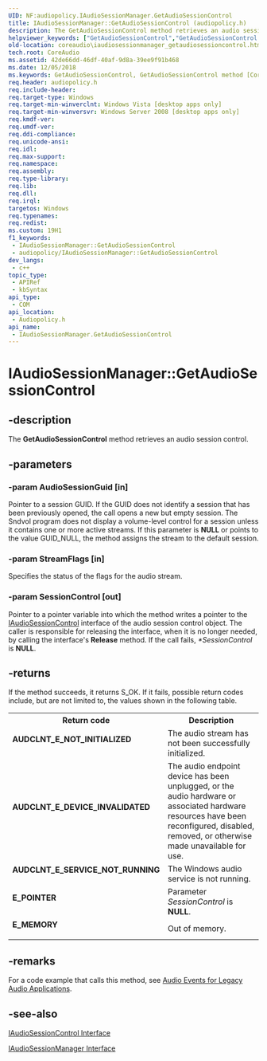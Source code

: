 ```yaml
---
UID: NF:audiopolicy.IAudioSessionManager.GetAudioSessionControl
title: IAudioSessionManager::GetAudioSessionControl (audiopolicy.h)
description: The GetAudioSessionControl method retrieves an audio session control.
helpviewer_keywords: ["GetAudioSessionControl","GetAudioSessionControl method [Core Audio]","GetAudioSessionControl method [Core Audio]","IAudioSessionManager interface","IAudioSessionManager interface [Core Audio]","GetAudioSessionControl method","IAudioSessionManager.GetAudioSessionControl","IAudioSessionManager::GetAudioSessionControl","IAudioSessionManagerGetAudioSessionControl","audiopolicy/IAudioSessionManager::GetAudioSessionControl","coreaudio.iaudiosessionmanager_getaudiosessioncontrol"]
old-location: coreaudio\iaudiosessionmanager_getaudiosessioncontrol.htm
tech.root: CoreAudio
ms.assetid: 42de66dd-46df-40af-9d8a-39ee9f91b468
ms.date: 12/05/2018
ms.keywords: GetAudioSessionControl, GetAudioSessionControl method [Core Audio], GetAudioSessionControl method [Core Audio],IAudioSessionManager interface, IAudioSessionManager interface [Core Audio],GetAudioSessionControl method, IAudioSessionManager.GetAudioSessionControl, IAudioSessionManager::GetAudioSessionControl, IAudioSessionManagerGetAudioSessionControl, audiopolicy/IAudioSessionManager::GetAudioSessionControl, coreaudio.iaudiosessionmanager_getaudiosessioncontrol
req.header: audiopolicy.h
req.include-header: 
req.target-type: Windows
req.target-min-winverclnt: Windows Vista [desktop apps only]
req.target-min-winversvr: Windows Server 2008 [desktop apps only]
req.kmdf-ver: 
req.umdf-ver: 
req.ddi-compliance: 
req.unicode-ansi: 
req.idl: 
req.max-support: 
req.namespace: 
req.assembly: 
req.type-library: 
req.lib: 
req.dll: 
req.irql: 
targetos: Windows
req.typenames: 
req.redist: 
ms.custom: 19H1
f1_keywords:
 - IAudioSessionManager::GetAudioSessionControl
 - audiopolicy/IAudioSessionManager::GetAudioSessionControl
dev_langs:
 - c++
topic_type:
 - APIRef
 - kbSyntax
api_type:
 - COM
api_location:
 - Audiopolicy.h
api_name:
 - IAudioSessionManager.GetAudioSessionControl
---
```


# IAudioSessionManager::GetAudioSessionControl


## -description

The <b>GetAudioSessionControl</b> method retrieves an audio session control.

## -parameters

### -param AudioSessionGuid [in]

Pointer to a session GUID. If the GUID does not identify a session that has been previously opened, the call opens a new but empty session. The Sndvol program does not display a volume-level control for a session unless it contains one or more active streams. If this parameter is <b>NULL</b> or points to the value GUID_NULL, the method assigns the stream to the default session.

### -param StreamFlags [in]

Specifies the status of the flags for the audio stream.

### -param SessionControl [out]

Pointer to a pointer variable into which the method writes a pointer to the <a href="https://docs.microsoft.com/windows/desktop/api/audiopolicy/nn-audiopolicy-iaudiosessioncontrol">IAudioSessionControl</a> interface of the audio session control object. The caller is responsible for releasing the interface, when it is no longer needed, by calling the interface's <b>Release</b> method. If the call fails, <i>*SessionControl</i> is <b>NULL</b>.

## -returns

If the method succeeds, it returns S_OK. If it fails, possible return codes include, but are not limited to, the values shown in the following table.

<table>
<tr>
<th>Return code</th>
<th>Description</th>
</tr>
<tr>
<td width="40%">
<dl>
<dt><b>AUDCLNT_E_NOT_INITIALIZED</b></dt>
</dl>
</td>
<td width="60%">
The audio stream has not been successfully initialized.

</td>
</tr>
<tr>
<td width="40%">
<dl>
<dt><b>AUDCLNT_E_DEVICE_INVALIDATED</b></dt>
</dl>
</td>
<td width="60%">
The audio endpoint device has been unplugged, or the audio hardware or associated hardware resources have been reconfigured, disabled, removed, or otherwise made unavailable for use.

</td>
</tr>
<tr>
<td width="40%">
<dl>
<dt><b>AUDCLNT_E_SERVICE_NOT_RUNNING</b></dt>
</dl>
</td>
<td width="60%">
The Windows audio service is not running.

</td>
</tr>
<tr>
<td width="40%">
<dl>
<dt><b>E_POINTER</b></dt>
</dl>
</td>
<td width="60%">
Parameter <i>SessionControl</i> is <b>NULL</b>.

</td>
</tr>
<tr>
<td width="40%">
<dl>
<dt><b>E_MEMORY</b></dt>
</dl>
</td>
<td width="60%">
Out of memory.

</td>
</tr>
</table>

## -remarks

For a code example that calls this method, see <a href="https://docs.microsoft.com/windows/desktop/CoreAudio/audio-events-for-legacy-audio-applications">Audio Events for Legacy Audio Applications</a>.

## -see-also

<a href="https://docs.microsoft.com/windows/desktop/api/audiopolicy/nn-audiopolicy-iaudiosessioncontrol">IAudioSessionControl Interface</a>



<a href="https://docs.microsoft.com/windows/desktop/api/audiopolicy/nn-audiopolicy-iaudiosessionmanager">IAudioSessionManager Interface</a>

